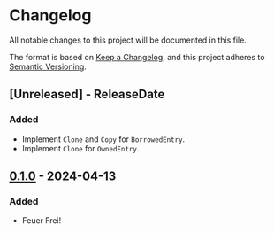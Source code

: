 # Changelog
All notable changes to this project will be documented in this file.

The format is based on [Keep a Changelog](https://keepachangelog.com/en/1.0.0/),
and this project adheres to [Semantic Versioning](https://semver.org/spec/v2.0.0.html).

<!-- next-header -->

## [Unreleased] - ReleaseDate
### Added
- Implement `Clone` and `Copy` for `BorrowedEntry`.
- Implement `Clone` for `OwnedEntry`.

## [0.1.0] - 2024-04-13
### Added
- Feuer Frei!

<!-- next-url -->
[0.1.0]: https://github.com/loyd/idr-ebr/releases/tag/v0.1.0
